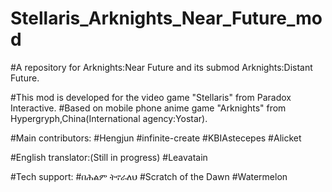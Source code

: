 # Stellaris_Arknights_Near_Future_mod
#A repository for Arknights:Near Future and its submod Arknights:Distant Future.

#This mod is developed for the video game "Stellaris" from Paradox Interactive.
#Based on mobile phone anime game "Arknights" from Hypergryph,China(International agency:Yostar).

#Main contributors:
  #Hengjun
  #infinite-create
  #KBIAstecepes
  #Alicket

#English translator:(Still in progress)
  #Leavatain

#Tech support:
  #በሕልም ትኖራለህ
  #Scratch of the Dawn
  #Watermelon
